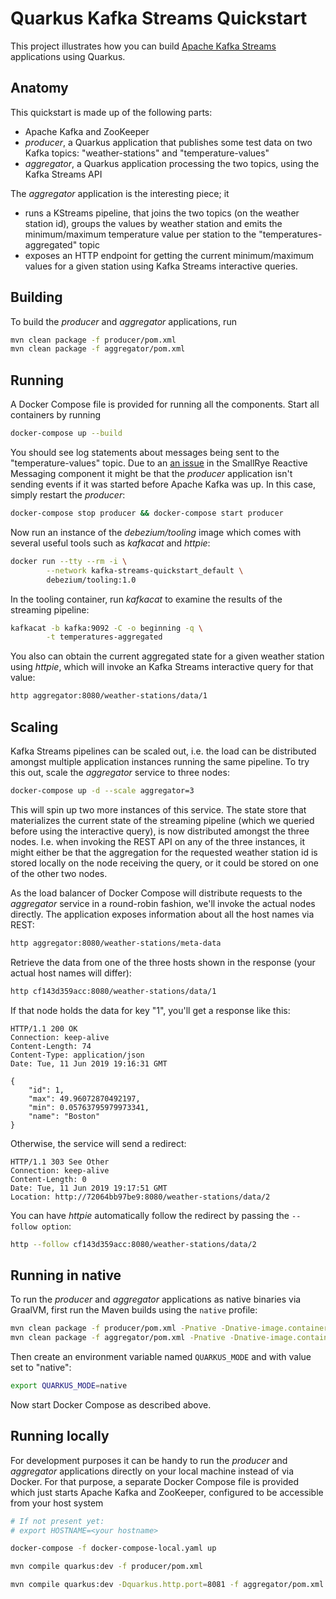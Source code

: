 Quarkus Kafka Streams Quickstart
========================

This project illustrates how you can build [Apache Kafka Streams](https://kafka.apache.org/documentation/streams) applications using Quarkus.

## Anatomy

This quickstart is made up of the following parts:

* Apache Kafka and ZooKeeper
* _producer_, a Quarkus application that publishes some test data on two Kafka topics: "weather-stations" and "temperature-values"
* _aggregator_, a Quarkus application processing the two topics, using the Kafka Streams API

The _aggregator_ application is the interesting piece; it

* runs a KStreams pipeline, that joins the two topics (on the weather station id),
groups the values by weather station and emits the minimum/maximum temperature value per station to the "temperatures-aggregated" topic
* exposes an HTTP endpoint for getting the current minimum/maximum values
for a given station using Kafka Streams interactive queries.

## Building

To build the _producer_ and _aggregator_ applications, run

```bash
mvn clean package -f producer/pom.xml
mvn clean package -f aggregator/pom.xml
```

## Running

A Docker Compose file is provided for running all the components.
Start all containers by running

```bash
docker-compose up --build
```

You should see log statements about messages being sent to the "temperature-values" topic.
Due to an [an issue](https://github.com/smallrye/smallrye-reactive-messaging/issues/128) in the SmallRye Reactive Messaging component it might be that the _producer_ application isn't sending events if it was started before Apache Kafka was up.
In this case, simply restart the _producer_:

```bash
docker-compose stop producer && docker-compose start producer
```


Now run an instance of the _debezium/tooling_ image which comes with several useful tools such as _kafkacat_ and _httpie_:

```bash
docker run --tty --rm -i \
        --network kafka-streams-quickstart_default \
        debezium/tooling:1.0
```

In the tooling container, run _kafkacat_ to examine the results of the streaming pipeline:

```bash
kafkacat -b kafka:9092 -C -o beginning -q \
        -t temperatures-aggregated
```

You also can obtain the current aggregated state for a given weather station using _httpie_,
which will invoke an Kafka Streams interactive query for that value:

```bash
http aggregator:8080/weather-stations/data/1
```

## Scaling

Kafka Streams pipelines can be scaled out, i.e. the load can be distributed amongst multiple application instances running the same pipeline.
To try this out, scale the _aggregator_ service to three nodes:

```bash
docker-compose up -d --scale aggregator=3
```

This will spin up two more instances of this service.
The state store that materializes the current state of the streaming pipeline
(which we queried before using the interactive query),
is now distributed amongst the three nodes.
I.e. when invoking the REST API on any of the three instances, it might either be
that the aggregation for the requested weather station id is stored locally on the node receiving the query,
or it could be stored on one of the other two nodes.

As the load balancer of Docker Compose will distribute requests to the _aggregator_ service in a round-robin fashion,
we'll invoke the actual nodes directly.
The application exposes information about all the host names via REST:

```bash
http aggregator:8080/weather-stations/meta-data
```

Retrieve the data from one of the three hosts shown in the response
(your actual host names will differ):

```bash
http cf143d359acc:8080/weather-stations/data/1
```

If that node holds the data for key "1", you'll get a response like this:

```
HTTP/1.1 200 OK
Connection: keep-alive
Content-Length: 74
Content-Type: application/json
Date: Tue, 11 Jun 2019 19:16:31 GMT

{
    "id": 1,
    "max": 49.96072870492197,
    "min": 0.05763795979973341,
    "name": "Boston"
}
```

Otherwise, the service will send a redirect:

```
HTTP/1.1 303 See Other
Connection: keep-alive
Content-Length: 0
Date: Tue, 11 Jun 2019 19:17:51 GMT
Location: http://72064bb97be9:8080/weather-stations/data/2
```

You can have _httpie_ automatically follow the redirect by passing the `--follow option`:

```bash
http --follow cf143d359acc:8080/weather-stations/data/2
```

## Running in native

To run the _producer_ and _aggregator_ applications as native binaries via GraalVM,
first run the Maven builds using the `native` profile:

```bash
mvn clean package -f producer/pom.xml -Pnative -Dnative-image.container-runtime=docker
mvn clean package -f aggregator/pom.xml -Pnative -Dnative-image.container-runtime=docker
```

Then create an environment variable named `QUARKUS_MODE` and with value set to "native":

```bash
export QUARKUS_MODE=native
```

Now start Docker Compose as described above.

## Running locally

For development purposes it can be handy to run the _producer_ and _aggregator_ applications
directly on your local machine instead of via Docker.
For that purpose, a separate Docker Compose file is provided which just starts Apache Kafka and ZooKeeper,
configured to be accessible from your host system

```bash
# If not present yet:
# export HOSTNAME=<your hostname>

docker-compose -f docker-compose-local.yaml up

mvn compile quarkus:dev -f producer/pom.xml

mvn compile quarkus:dev -Dquarkus.http.port=8081 -f aggregator/pom.xml
```
